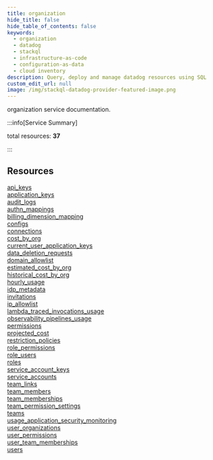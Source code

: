 ```yaml
---
title: organization
hide_title: false
hide_table_of_contents: false
keywords:
  - organization
  - datadog
  - stackql
  - infrastructure-as-code
  - configuration-as-data
  - cloud inventory
description: Query, deploy and manage datadog resources using SQL
custom_edit_url: null
image: /img/stackql-datadog-provider-featured-image.png
---
```


organization service documentation.

:::info[Service Summary]

total resources: __37__  

:::

## Resources
<div class="row">
<div class="providerDocColumn">
<a href="/services/organization/api_keys/">api_keys</a><br />
<a href="/services/organization/application_keys/">application_keys</a><br />
<a href="/services/organization/audit_logs/">audit_logs</a><br />
<a href="/services/organization/authn_mappings/">authn_mappings</a><br />
<a href="/services/organization/billing_dimension_mapping/">billing_dimension_mapping</a><br />
<a href="/services/organization/configs/">configs</a><br />
<a href="/services/organization/connections/">connections</a><br />
<a href="/services/organization/cost_by_org/">cost_by_org</a><br />
<a href="/services/organization/current_user_application_keys/">current_user_application_keys</a><br />
<a href="/services/organization/data_deletion_requests/">data_deletion_requests</a><br />
<a href="/services/organization/domain_allowlist/">domain_allowlist</a><br />
<a href="/services/organization/estimated_cost_by_org/">estimated_cost_by_org</a><br />
<a href="/services/organization/historical_cost_by_org/">historical_cost_by_org</a><br />
<a href="/services/organization/hourly_usage/">hourly_usage</a><br />
<a href="/services/organization/idp_metadata/">idp_metadata</a><br />
<a href="/services/organization/invitations/">invitations</a><br />
<a href="/services/organization/ip_allowlist/">ip_allowlist</a><br />
<a href="/services/organization/lambda_traced_invocations_usage/">lambda_traced_invocations_usage</a><br />
<a href="/services/organization/observability_pipelines_usage/">observability_pipelines_usage</a>
</div>
<div class="providerDocColumn">
<a href="/services/organization/permissions/">permissions</a><br />
<a href="/services/organization/projected_cost/">projected_cost</a><br />
<a href="/services/organization/restriction_policies/">restriction_policies</a><br />
<a href="/services/organization/role_permissions/">role_permissions</a><br />
<a href="/services/organization/role_users/">role_users</a><br />
<a href="/services/organization/roles/">roles</a><br />
<a href="/services/organization/service_account_keys/">service_account_keys</a><br />
<a href="/services/organization/service_accounts/">service_accounts</a><br />
<a href="/services/organization/team_links/">team_links</a><br />
<a href="/services/organization/team_members/">team_members</a><br />
<a href="/services/organization/team_memberships/">team_memberships</a><br />
<a href="/services/organization/team_permission_settings/">team_permission_settings</a><br />
<a href="/services/organization/teams/">teams</a><br />
<a href="/services/organization/usage_application_security_monitoring/">usage_application_security_monitoring</a><br />
<a href="/services/organization/user_organizations/">user_organizations</a><br />
<a href="/services/organization/user_permissions/">user_permissions</a><br />
<a href="/services/organization/user_team_memberships/">user_team_memberships</a><br />
<a href="/services/organization/users/">users</a>
</div>
</div>